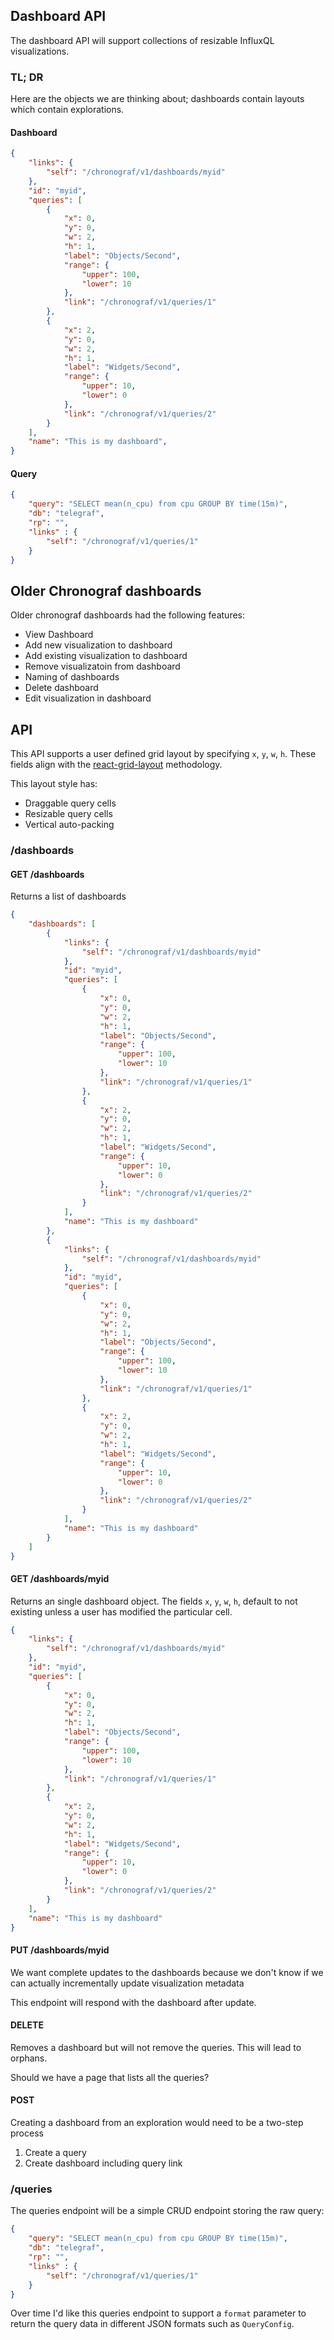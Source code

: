 ## Dashboard API
The dashboard API will support collections of resizable InfluxQL visualizations.

### TL; DR 
Here are the objects we are thinking about; dashboards contain layouts which
contain explorations.

#### Dashboard

```json
{
	"links": {
		"self": "/chronograf/v1/dashboards/myid"
	},
	"id": "myid",
	"queries": [
		{
			"x": 0,
			"y": 0,
			"w": 2,
			"h": 1,
			"label": "Objects/Second",
			"range": {
				"upper": 100,
				"lower": 10
			},
			"link": "/chronograf/v1/queries/1"
		},
		{
			"x": 2,
			"y": 0,
			"w": 2,
			"h": 1,
			"label": "Widgets/Second",
			"range": {
				"upper": 10,
				"lower": 0
			},
			"link": "/chronograf/v1/queries/2"
		}
	],
	"name": "This is my dashboard",
}
```

#### Query

```json
{
	"query": "SELECT mean(n_cpu) from cpu GROUP BY time(15m)",
	"db": "telegraf",
	"rp": "",
	"links" : {
		"self": "/chronograf/v1/queries/1"
	}
}

```
## Older Chronograf dashboards
Older chronograf dashboards had the following features:

* View Dashboard
* Add new visualization to dashboard
* Add existing visualization to dashboard
* Remove visualizatoin from dashboard
* Naming of dashboards
* Delete dashboard
* Edit visualization in dashboard

## API
This API supports a user defined grid layout by specifying `x`, `y`, `w`, `h`.
These fields align with the [react-grid-layout](https://github.com/STRML/react-grid-layout#usage)
methodology.

This layout style has:

* Draggable query cells
* Resizable query cells
* Vertical auto-packing

### /dashboards
#### GET /dashboards

Returns a list of dashboards

```json
{
    "dashboards": [
        {
            "links": {
                "self": "/chronograf/v1/dashboards/myid"
            },
            "id": "myid",
            "queries": [
                {
                    "x": 0,
                    "y": 0,
                    "w": 2,
                    "h": 1,
                    "label": "Objects/Second",
                    "range": {
                        "upper": 100,
                        "lower": 10
                    },
                    "link": "/chronograf/v1/queries/1"
                },
                {
                    "x": 2,
                    "y": 0,
                    "w": 2,
                    "h": 1,
                    "label": "Widgets/Second",
                    "range": {
                        "upper": 10,
                        "lower": 0
                    },
                    "link": "/chronograf/v1/queries/2"
                }
            ],
            "name": "This is my dashboard"
        },
        {
            "links": {
                "self": "/chronograf/v1/dashboards/myid"
            },
            "id": "myid",
            "queries": [
                {
                    "x": 0,
                    "y": 0,
                    "w": 2,
                    "h": 1,
                    "label": "Objects/Second",
                    "range": {
                        "upper": 100,
                        "lower": 10
                    },
                    "link": "/chronograf/v1/queries/1"
                },
                {
                    "x": 2,
                    "y": 0,
                    "w": 2,
                    "h": 1,
                    "label": "Widgets/Second",
                    "range": {
                        "upper": 10,
                        "lower": 0
                    },
                    "link": "/chronograf/v1/queries/2"
                }
            ],
            "name": "This is my dashboard"
        }
    ]
}
```
#### GET /dashboards/myid

Returns an single dashboard object.  The fields `x`, `y`, `w`, `h`, default to 
not existing unless a user has modified the particular cell.

```json
{
    "links": {
        "self": "/chronograf/v1/dashboards/myid"
    },
    "id": "myid",
    "queries": [
        {
            "x": 0,
            "y": 0,
            "w": 2,
            "h": 1,
            "label": "Objects/Second",
            "range": {
                "upper": 100,
                "lower": 10
            },
            "link": "/chronograf/v1/queries/1"
        },
        {
            "x": 2,
            "y": 0,
            "w": 2,
            "h": 1,
            "label": "Widgets/Second",
            "range": {
                "upper": 10,
                "lower": 0
            },
            "link": "/chronograf/v1/queries/2"
        }
    ],
    "name": "This is my dashboard"
}
```

#### PUT /dashboards/myid
We want complete updates to the dashboards because we don't know if we can 
actually incrementally update visualization metadata

This endpoint will respond with the dashboard after update.

#### DELETE 
Removes a dashboard but will not remove the queries.  This will lead to orphans.

Should we have a page that lists all the queries?

#### POST
Creating a dashboard from an exploration would need to be a two-step process

1. Create a query
2. Create dashboard including query link

### /queries
The queries endpoint will be a simple CRUD endpoint storing the raw query:

```json
{
	"query": "SELECT mean(n_cpu) from cpu GROUP BY time(15m)",
	"db": "telegraf",
	"rp": "",
	"links" : {
		"self": "/chronograf/v1/queries/1"
	}
}
```

Over time I'd like this queries endpoint to support a `format` parameter to return 
the query data in different JSON formats such as `QueryConfig`.
